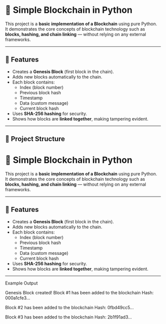# 🧱 Simple Blockchain in Python

This project is a **basic implementation of a Blockchain** using pure Python.  
It demonstrates the core concepts of blockchain technology such as **blocks, hashing, and chain linking** — without relying on any external frameworks.

---

## 🚀 Features
- Creates a **Genesis Block** (first block in the chain).
- Adds new blocks automatically to the chain.
- Each block contains:
  - Index (block number)
  - Previous block hash
  - Timestamp
  - Data (custom message)
  - Current block hash
- Uses **SHA-256 hashing** for security.
- Shows how blocks are **linked together**, making tampering evident.

---

## 📂 Project Structure
# 🧱 Simple Blockchain in Python

This project is a **basic implementation of a Blockchain** using pure Python.  
It demonstrates the core concepts of blockchain technology such as **blocks, hashing, and chain linking** — without relying on any external frameworks.

---

## 🚀 Features
- Creates a **Genesis Block** (first block in the chain).
- Adds new blocks automatically to the chain.
- Each block contains:
  - Index (block number)
  - Previous block hash
  - Timestamp
  - Data (custom message)
  - Current block hash
- Uses **SHA-256 hashing** for security.
- Shows how blocks are **linked together**, making tampering evident.

---

Example Output  

Genesis Block created!
Block #1 has been added to the blockchain
Hash: 000a1cfe3...

Block #2 has been added to the blockchain
Hash: 0fbd49cc5...

Block #3 has been added to the blockchain
Hash: 2b1f91ad3...
